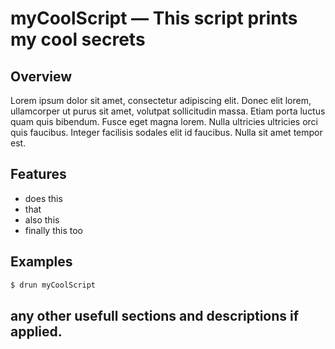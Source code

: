 # myCoolScript — This script prints my cool secrets

## Overview

Lorem ipsum dolor sit amet, consectetur adipiscing elit. Donec elit lorem, ullamcorper ut purus sit amet, volutpat sollicitudin massa. Etiam porta luctus quam quis bibendum. Fusce eget magna lorem. Nulla ultricies ultricies orci quis faucibus. Integer facilisis sodales elit id faucibus. Nulla sit amet tempor est.

## Features

- does this
- that
- also this
- finally this too

## Examples

```bash
$ drun myCoolScript
```

## any other usefull sections and descriptions if applied.

